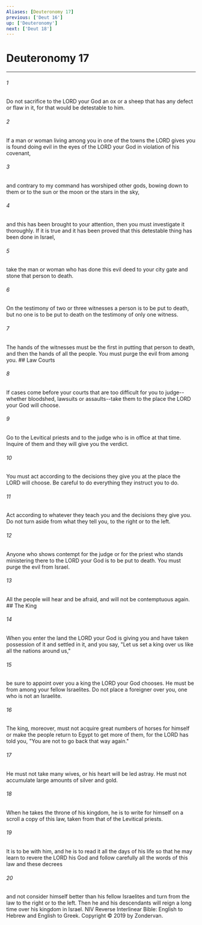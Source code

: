 ```yaml
---
Aliases: [Deuteronomy 17]
previous: ['Deut 16']
up: ['Deuteronomy']
next: ['Deut 18']
---
```

# Deuteronomy 17

***


###### 1 
Do not sacrifice to the LORD your God an ox or a sheep that has any defect or flaw in it, for that would be detestable to him. 

###### 2 
If a man or woman living among you in one of the towns the LORD gives you is found doing evil in the eyes of the LORD your God in violation of his covenant, 

###### 3 
and contrary to my command has worshiped other gods, bowing down to them or to the sun or the moon or the stars in the sky, 

###### 4 
and this has been brought to your attention, then you must investigate it thoroughly. If it is true and it has been proved that this detestable thing has been done in Israel, 

###### 5 
take the man or woman who has done this evil deed to your city gate and stone that person to death. 

###### 6 
On the testimony of two or three witnesses a person is to be put to death, but no one is to be put to death on the testimony of only one witness. 

###### 7 
The hands of the witnesses must be the first in putting that person to death, and then the hands of all the people. You must purge the evil from among you. ## Law Courts 

###### 8 
If cases come before your courts that are too difficult for you to judge--whether bloodshed, lawsuits or assaults--take them to the place the LORD your God will choose. 

###### 9 
Go to the Levitical priests and to the judge who is in office at that time. Inquire of them and they will give you the verdict. 

###### 10 
You must act according to the decisions they give you at the place the LORD will choose. Be careful to do everything they instruct you to do. 

###### 11 
Act according to whatever they teach you and the decisions they give you. Do not turn aside from what they tell you, to the right or to the left. 

###### 12 
Anyone who shows contempt for the judge or for the priest who stands ministering there to the LORD your God is to be put to death. You must purge the evil from Israel. 

###### 13 
All the people will hear and be afraid, and will not be contemptuous again. ## The King 

###### 14 
When you enter the land the LORD your God is giving you and have taken possession of it and settled in it, and you say, "Let us set a king over us like all the nations around us," 

###### 15 
be sure to appoint over you a king the LORD your God chooses. He must be from among your fellow Israelites. Do not place a foreigner over you, one who is not an Israelite. 

###### 16 
The king, moreover, must not acquire great numbers of horses for himself or make the people return to Egypt to get more of them, for the LORD has told you, "You are not to go back that way again." 

###### 17 
He must not take many wives, or his heart will be led astray. He must not accumulate large amounts of silver and gold. 

###### 18 
When he takes the throne of his kingdom, he is to write for himself on a scroll a copy of this law, taken from that of the Levitical priests. 

###### 19 
It is to be with him, and he is to read it all the days of his life so that he may learn to revere the LORD his God and follow carefully all the words of this law and these decrees 

###### 20 
and not consider himself better than his fellow Israelites and turn from the law to the right or to the left. Then he and his descendants will reign a long time over his kingdom in Israel. NIV Reverse Interlinear Bible: English to Hebrew and English to Greek. Copyright © 2019 by Zondervan.
